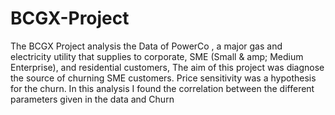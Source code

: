 # BCGX-Project
The BCGX Project analysis the Data of PowerCo , a major gas and electricity utility that supplies to corporate, SME (Small & amp; Medium Enterprise), and residential customers, The aim of this project was diagnose the source of churning SME customers. Price sensitivity was a hypothesis for the churn. 
In this analysis I found the correlation between the different parameters given in the data and Churn
